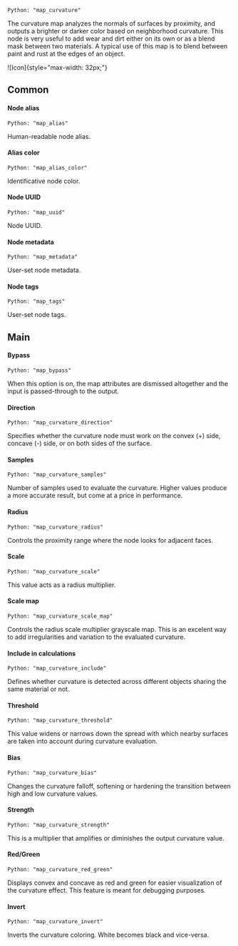 `Python: "map_curvature"`

The curvature map analyzes the normals of surfaces by proximity, and outputs a brighter or darker color based on neighborhood curvature. This node is very useful to add wear and dirt either on its own or as a blend mask between two materials. A typical use of this map is to blend between paint and rust at the edges of an object.

![Icon]{style="max-width: 32px;"}

## Common

#### Node alias
`Python: "map_alias"`

Human-readable node alias.

#### Alias color
`Python: "map_alias_color"`

Identificative node color.

#### Node UUID
`Python: "map_uuid"`

Node UUID.

#### Node metadata
`Python: "map_metadata"`

User-set node metadata.

#### Node tags
`Python: "map_tags"`

User-set node tags.

## Main

#### Bypass
`Python: "map_bypass"`

When this option is on, the map attributes are dismissed altogether and the input is passed-through to the output.

#### Direction
`Python: "map_curvature_direction"`

Specifies whether the curvature node must work on the convex (+) side, concave (-) side, or on both sides of the surface.

#### Samples
`Python: "map_curvature_samples"`

Number of samples used to evaluate the curvature. Higher values produce a more accurate result, but come at a price in performance.

#### Radius
`Python: "map_curvature_radius"`

Controls the proximity range where the node looks for adjacent faces.

#### Scale
`Python: "map_curvature_scale"`

This value acts as a radius multiplier.

#### Scale map
`Python: "map_curvature_scale_map"`

Controls the radius scale multiplier grayscale map. This is an excelent way to add irregularities and variation to the evaluated curvature.

#### Include in calculations
`Python: "map_curvature_include"`

Defines whether curvature is detected across different objects sharing the same material or not.

#### Threshold
`Python: "map_curvature_threshold"`

This value widens or narrows down the spread with which nearby surfaces are taken into account during curvature evaluation.

#### Bias
`Python: "map_curvature_bias"`

Changes the curvature falloff, softening or hardening the transition between high and low curvature values.

#### Strength
`Python: "map_curvature_strength"`

This is a multiplier that amplifies or diminishes the output curvature value.

#### Red/Green
`Python: "map_curvature_red_green"`

Displays convex and concave as red and green for easier visualization of the curvature effect. This feature is meant for debugging purposes.

#### Invert
`Python: "map_curvature_invert"`

Inverts the curvature coloring. White becomes black and vice-versa.

